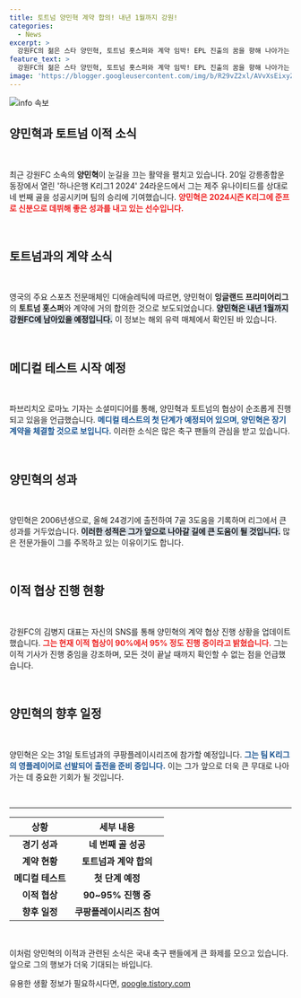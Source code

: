 ```yaml
---
title: 토트넘 양민혁 계약 합의! 내년 1월까지 강원!
categories:
  - News
excerpt: >
  강원FC의 젊은 스타 양민혁, 토트넘 홋스퍼와 계약 임박! EPL 진출의 꿈을 향해 나아가는 그의 여정과 메디컬 테스트 소식이 화제다. 스포츠 팬들을 열광시킬 이적의 모든 것, 주목해보세요!
feature_text: >
  강원FC의 젊은 스타 양민혁, 토트넘 홋스퍼와 계약 임박! EPL 진출의 꿈을 향해 나아가는 그의 여정과 메디컬 테스트 소식이 화제다. 스포츠 팬들을 열광시킬 이적의 모든 것, 주목해보세요!
image: 'https://blogger.googleusercontent.com/img/b/R29vZ2xl/AVvXsEixyZcFfHzMRdzZMjFBmAUKJYCLCGyLL1o632UiGVXcaFdKo_bkvkuCioo0uUKlGfBVcT3P84aROyZIXSBEx3Aw5nCQ3pTgDom1WDC4m8eifvWiAmWEEVb4x6G_l8C0QH225ldMjyaFvpxGEBGNO37VmDTDMHGhJPq73UglMfDca1-0aw/s1600/blogspot.png'
---
```


<p><img src="https://blogger.googleusercontent.com/img/b/R29vZ2xl/AVvXsEixyZcFfHzMRdzZMjFBmAUKJYCLCGyLL1o632UiGVXcaFdKo_bkvkuCioo0uUKlGfBVcT3P84aROyZIXSBEx3Aw5nCQ3pTgDom1WDC4m8eifvWiAmWEEVb4x6G_l8C0QH225ldMjyaFvpxGEBGNO37VmDTDMHGhJPq73UglMfDca1-0aw/s1600/blogspot.png" alt="info 속보" /></p>

<h2 data-ke-size="size26">양민혁과 토트넘 이적 소식</h2>

<p data-ke-size="size16">&nbsp;</p>

<p>최근 강원FC 소속의 <b>양민혁</b>이 눈길을 끄는 활약을 펼치고 있습니다. 20일 강릉종합운동장에서 열린 '하나은행 K리그1 2024' 24라운드에서 그는 제주 유나이티드를 상대로 네 번째 골을 성공시키며 팀의 승리에 기여했습니다. <b><span style="color: #ee2323;">양민혁은 2024시즌 K리그에 준프로 신분으로 데뷔해 좋은 성과를 내고 있는 선수입니다.</span></b> </p>

<p data-ke-size="size16">&nbsp;</p>

<h2 data-ke-size="size26">토트넘과의 계약 소식</h2>

<p data-ke-size="size16">&nbsp;</p>

<p>영국의 주요 스포츠 전문매체인 디애슬레틱에 따르면, 양민혁이 <b>잉글랜드 프리미어리그</b>의 <b>토트넘 홋스퍼</b>와 계약에 거의 합의한 것으로 보도되었습니다. <b><span style="background-color: #21538527;">양민혁은 내년 1월까지 강원FC에 남아있을 예정입니다.</span></b> 이 정보는 해외 유력 매체에서 확인된 바 있습니다. </p>

<p data-ke-size="size16">&nbsp;</p>

<h2 data-ke-size="size26">메디컬 테스트 시작 예정</h2>

<p data-ke-size="size16">&nbsp;</p>

<p>파브리치오 로마노 기자는 소셜미디어를 통해, 양민혁과 토트넘의 협상이 순조롭게 진행되고 있음을 언급했습니다. <b><span style="color: #1a5490;">메디컬 테스트의 첫 단계가 예정되어 있으며, 양민혁은 장기 계약을 체결할 것으로 보입니다.</span></b> 이러한 소식은 많은 축구 팬들의 관심을 받고 있습니다. </p>

<p data-ke-size="size16">&nbsp;</p>

<h2 data-ke-size="size26">양민혁의 성과</h2>

<p data-ke-size="size16">&nbsp;</p>

<p>양민혁은 2006년생으로, 올해 24경기에 출전하여 7골 3도움을 기록하며 리그에서 큰 성과를 거두었습니다. <b><span style="background-color: #21538527;">이러한 성적은 그가 앞으로 나아갈 길에 큰 도움이 될 것입니다.</span></b> 많은 전문가들이 그를 주목하고 있는 이유이기도 합니다. </p>

<p data-ke-size="size16">&nbsp;</p>

<h2 data-ke-size="size26">이적 협상 진행 현황</h2>

<p data-ke-size="size16">&nbsp;</p>

<p>강원FC의 김병지 대표는 자신의 SNS를 통해 양민혁의 계약 협상 진행 상황을 업데이트했습니다. <b><span style="color: #ee2323;">그는 현재 이적 협상이 90%에서 95% 정도 진행 중이라고 밝혔습니다.</span></b> 그는 이적 기사가 진행 중임을 강조하며, 모든 것이 끝날 때까지 확인할 수 없는 점을 언급했습니다. </p>

<p data-ke-size="size16">&nbsp;</p>

<h2 data-ke-size="size26">양민혁의 향후 일정</h2>

<p data-ke-size="size16">&nbsp;</p>

<p>양민혁은 오는 31일 토트넘과의 쿠팡플레이시리즈에 참가할 예정입니다. <b><span style="color: #1a5490;">그는 팀 K리그의 영플레이어로 선발되어 출전을 준비 중입니다.</span></b> 이는 그가 앞으로 더욱 큰 무대로 나아가는 데 중요한 기회가 될 것입니다. </p>

<p data-ke-size="size16">&nbsp;</p>

<hr />

<table style="width: 100%; border-collapse: collapse;">
    <thead>
        <tr>
            <th style="text-align: center; height: 30px;"><b>상황</b></th>
            <th style="text-align: center; height: 30px;"><b>세부 내용</b></th>
        </tr>
    </thead>
    <tbody>
        <tr>
            <td style="text-align: center; height: 30px;"><b>경기 성과</b></td>
            <td style="text-align: center; height: 30px;"><b>네 번째 골 성공</b></td>
        </tr>
        <tr>
            <td style="text-align: center; height: 30px;"><b>계약 현황</b></td>
            <td style="text-align: center; height: 30px;"><b>토트넘과 계약 합의</b></td>
        </tr>
        <tr>
            <td style="text-align: center; height: 30px;"><b>메디컬 테스트</b></td>
            <td style="text-align: center; height: 30px;"><b>첫 단계 예정</b></td>
        </tr>
        <tr>
            <td style="text-align: center; height: 30px;"><b>이적 협상</b></td>
            <td style="text-align: center; height: 30px;"><b>90~95% 진행 중</b></td>
        </tr>
        <tr>
            <td style="text-align: center; height: 30px;"><b>향후 일정</b></td>
            <td style="text-align: center; height: 30px;"><b>쿠팡플레이시리즈 참여</b></td>
        </tr>
    </tbody>
</table>

<p data-ke-size="size16">&nbsp;</p>

<p>이처럼 양민혁의 이적과 관련된 소식은 국내 축구 팬들에게 큰 화제를 모으고 있습니다. 앞으로 그의 행보가 더욱 기대되는 바입니다.</p>
유용한 생활 정보가 필요하시다면, <a href="https://qoogle.tistory.com" rel="dofollow">qoogle.tistory.com</a>


